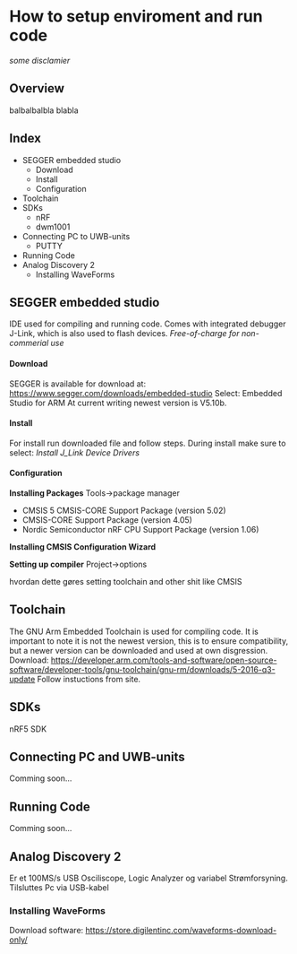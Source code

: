 # How to setup enviroment and run code

*some disclamier*

## Overview
balbalbalbla
blabla

## Index
* SEGGER embedded studio
  * Download
  * Install
  * Configuration
* Toolchain
* SDKs
  * nRF
  * dwm1001
* Connecting PC to UWB-units
  * PUTTY
* Running Code
* Analog Discovery 2
  * Installing WaveForms


## SEGGER embedded studio
IDE used for compiling and running code. Comes with integrated debugger J-Link, which is also used to flash devices.
*Free-of-charge for non-commerial use*

#### Download
SEGGER is available for download at: https://www.segger.com/downloads/embedded-studio
Select: Embedded Studio for ARM 
At current writing newest version is V5.10b.

#### Install
For install run downloaded file and follow steps.
During install make sure to select: *Install J_Link Device Drivers*



#### Configuration

**Installing Packages**
Tools->package manager
* CMSIS 5 CMSIS-CORE Support Package (version 5.02)
* CMSIS-CORE Support Package (version 4.05)
* Nordic Semiconductor nRF CPU Support Package (version 1.06)

**Installing CMSIS Configuration Wizard**

**Setting up compiler**
Project->options


hvordan dette gøres
setting toolchain and other shit like CMSIS



## Toolchain
The GNU Arm Embedded Toolchain is used for compiling code. 
It is important to note it is not the newest version, this is to ensure compatibility, but a newer version can be downloaded and used
at own disgression.
Download: https://developer.arm.com/tools-and-software/open-source-software/developer-tools/gnu-toolchain/gnu-rm/downloads/5-2016-q3-update
Follow instuctions from site.



## SDKs
nRF5 SDK


## Connecting PC and UWB-units
Comming soon...


## Running Code
Comming soon...


## Analog Discovery 2
Er et 100MS/s USB Osciliscope, Logic Analyzer og variabel Strømforsyning. Tilsluttes Pc via USB-kabel

### Installing WaveForms
Download software: https://store.digilentinc.com/waveforms-download-only/

